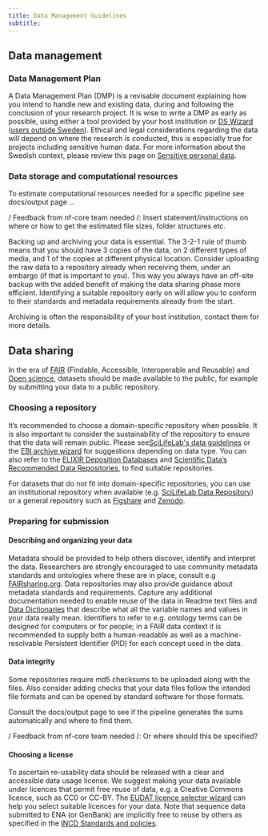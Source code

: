 ```yaml
---
title: Data Management Guidelines
subtitle:
---
```


## Data management

### Data Management Plan

A Data Management Plan (DMP) is a revisable document explaining how you intend to handle new and existing data, during and following the conclusion of your research project. It is wise to write a DMP as early as possible, using either a tool provided by your host institution or [DS Wizard](http://dsw.scilifelab.se/) ([users outside Sweden](https://ds-wizard.org/)). Ethical and legal considerations regarding the data will depend on where the research is conducted, this is especially true for projects including sensitive human data. For more  information about the Swedish context, please review this page on [Sensitive personal data](https://scilifelab-data-guidelines.readthedocs.io/en/latest/docs/general/sensitive_data.html).

### Data storage and computational resources

To estimate computational resources needed for a specific pipeline see docs/output page ...

/ Feedback from nf-core team needed /: Insert statement/instructions on where or how to get the estimated file sizes, folder structures etc.

Backing up and archiving your data is essential. The 3-2-1 rule of thumb means that you should have 3 copies of the data, on 2 different types of media, and 1 of the copies at different physical location. Consider uploading the raw data to a repository already when receiving them, under an embargo (if that is important to you). This way you always have an off-site backup with the added benefit of making the data sharing phase more efficient. Identifying a suitable repository early on will allow you to conform to their standards and metadata requirements already from the start.

Archiving is often the responsibility of your host institution, contact them for more details.

## Data sharing

In the era of [FAIR](https://www.force11.org/group/fairgroup/fairprinciples) (Findable, Accessible, Interoperable and Reusable) and [Open science](https://www.vr.se/english/mandates/open-science/open-access-to-research-data.html), datasets should be made available to the public, for example by submitting your data to a public repository.

### Choosing a repository

It’s recommended to choose a domain-specific repository when possible. It is also important to consider the sustainability of the repository to ensure that the data will remain public. Please see[SciLifeLab's data guidelines](https://scilifelab-data-guidelines.readthedocs.io/en/latest/docs/index.html) or the [EBI archive wizard](https://www.ebi.ac.uk/submission/) for suggestions depending on data type. You can also refer to the [ELIXIR Deposition Databases](https://elixir-europe.org/services/tag/elixir-deposition-databases) and [Scientific Data’s Recommended Data Repositories](https://www.nature.com/sdata/policies/repositories), to find suitable repositories.

For datasets that do not fit into domain-specific repositories, you can use an institutional repository when available (e.g. [SciLifeLab Data Repository](https://scilifelab.figshare.com/)) or a general repository such as [Figshare](https://figshare.com/) and [Zenodo](https://zenodo.org/).

### Preparing for submission

#### **Describing and organizing your data**

Metadata should be provided to help others discover, identify and interpret the data. Researchers are strongly encouraged to use community metadata standards and ontologies where these are in place, consult e.g [FAIRsharing.org](https://fairsharing.org/databases/). Data repositories may also provide guidance about metadata standards and requirements. Capture any additional documentation needed to enable reuse of the data in Readme text files and [Data Dictionaries](https://help.osf.io/hc/en-us/articles/360019739054-How-to-Make-a-Data-Dictionary) that describe what all the variable names and values in your data really mean. Identifiers to refer to e.g. ontology terms can be designed for computers or for people; in a FAIR data context it is recommended to supply both a human-readable as well as a machine-resolvable Persistent Identifier (PID) for each concept used in the data.

#### **Data integrity**

Some repositories require md5 checksums to be uploaded along with the files. Also consider adding checks that your data files follow the intended file formats and can be opened by standard software for those formats.

Consult the docs/output page to see if the pipeline generates the sums automatically and where to find them.

/ Feedback from nf-core team needed /: Or where should this be specified?

#### **Choosing a license**

To ascertain re-usability data should be released with a clear and accessible data usage license. We suggest making your data available under licences that permit free reuse of data, e.g. a Creative Commons licence, such as CC0 or CC-BY. The [EUDAT licence selector wizard](https://ufal.github.io/public-license-selector/) can help you select suitable licences for your data. Note that sequence data submitted to ENA (or GenBank) are implicitly free to reuse by others as specified in the [INCD Standards and policies]( https://www.ebi.ac.uk/ena/standards-and-policies).
